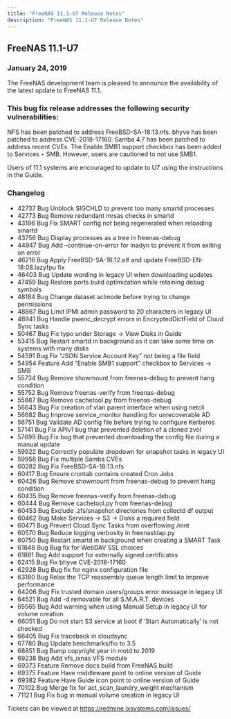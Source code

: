 ```yaml
---
title: "FreeNAS 11.1-U7 Release Notes"
description: "FreeNAS 11.1-U7 Release Notes"
---
```


## FreeNAS 11.1-U7

### January 24, 2019

The FreeNAS development team is pleased to announce the availability of the latest update to FreeNAS 11.1.

### This bug fix release addresses the following security vulnerabilities:

NFS has been patched to address FreeBSD-SA-18:13.nfs.
bhyve has been patched to address CVE-2018-17160.
Samba 4.7 has been patched to address recent CVEs.
The Enable SMB1 support checkbox has been added to Services ‣ SMB. However, users are cautioned to not use SMB1.

Users of 11.1 systems are encouraged to update to U7 using the instructions in the Guide.

 
### Changelog

+ 42737	Bug	Unblock SIGCHLD to prevent too many smartd processes
+ 42773	Bug	Remove redundant mrsas checks in smartd
+ 43196	Bug	Fix SMART config not being regenerated when reloading smartd
+ 43756	Bug	Display processes as a tree in freenas-debug
+ 44947	Bug	Add –continue-on-error for inadyn to prevent it from exiting on error
+ 46216	Bug	Apply FreeBSD-SA-18:12.elf and update FreeBSD-EN-18:08.lazyfpu fix
+ 46403	Bug	Update wording in legacy UI when downloading updates
+ 47459	Bug	Restore ports build optimization while retaining debug symbols
+ 48184	Bug	Change dataset aclmode before trying to change permissions
+ 48867	Bug	Limit IPMI admin password to 20 characters in legacy UI
+ 48941	Bug	Handle pwenc_decrypt errors in EncryptedDictField of Cloud Sync tasks
+ 50467	Bug	Fix typo under Storage -> View Disks in Guide
+ 53415	Bug	Restart smartd in background as it can take some time on systems with many disks
+ 54591	Bug	Fix “JSON Service Account Key” not being a file field
+ 54954	Feature	Add “Enable SMB1 support” checkbox to Services -> SMB
+ 55734	Bug	Remove showmount from freenas-debug to prevent hang condition
+ 55752	Bug	Remove freenas-verify from freenas-debug
+ 55887	Bug	Remove cachetool.py from freenas-debug
+ 56643	Bug	Fix creation of vlan parent interface when using netcli
+ 56682	Bug	Improve service_monitor handling for unrecoverable AD
+ 56751	Bug	Validate AD config file before trying to configure Kerberos
+ 57141	Bug	Fix APIv1 bug that prevented deletion of a cloned zvol
+ 57699	Bug	Fix bug that prevented downloading the config file during a manual update
+ 59922	Bug	Correctly populate dropdown for snapshot tasks in legacy UI
+ 59958	Bug	Fix multiple Samba CVEs
+ 60282	Bug	Fix FreeBSD-SA-18:13.nfs
+ 60417	Bug	Ensure crontab contains created Cron Jobs
+ 60426	Bug	Remove showmount from freenas-debug to prevent hang condition
+ 60435	Bug	Remove freenas-verify from freenas-debug
+ 60444	Bug	Remove cachetool.py from freenas-debug
+ 60453	Bug	Exclude .zfs/snapshot directories from collectd df output
+ 60462	Bug	Make Services -> S3 -> Disks a required field
+ 60471	Bug	Prevent Cloud Sync Tasks from overflowing /mnt
+ 60570	Bug	Reduce logging verbosity in freenasldap.py
+ 60750	Bug	Restart smartd in background when creating a SMART Task
+ 61848	Bug	Bug fix for WebDAV SSL choices
+ 61881	Bug	Add support for externally signed certificates
+ 62415	Bug	Fix bhyve CVE-2018-17160
+ 62928	Bug	Bug fix for nginx configuration file
+ 63180	Bug	Relax the TCP reassembly queue length limit to improve performance
+ 64206	Bug	Fix trusted domain users/groups error message in legacy UI
+ 64521	Bug	Add -d removable for all S.M.A.R.T. devices
+ 65565	Bug	Add warning when using Manual Setup in legacy UI for volume creation
+ 66051	Bug	Do not start S3 service at boot if ‘Start Automatically’ is not checked
+ 66405	Bug	Fix traceback in cloudsync
+ 67780	Bug	Update benchmarks/fio to 3.5
+ 68851	Bug	Bump copyright year in motd to 2019
+ 69238	Bug	Add vfs_ixnas VFS module
+ 69373	Feature	Remove docs build from FreeNAS build
+ 69375	Feature	Have middleware point to online version of Guide
+ 69382	Feature	Have Guide icon point to online version of Guide
+ 70102	Bug	Merge fix for act_scan_laundry_weight mechanism
+ 71121	Bug	Fix bug in manual volume creation in legacy UI

Tickets can be viewed at https://redmine.ixsystems.com/issues/